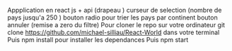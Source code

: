 Appplication en react js + api (drapeau ) 
curseur de selection (nombre de pays jusqu'a 250 ) 
bouton radio pour trier les pays par continent 
bouton annuler (remise a zero du filtre) 
Pour cloner le repo sur votre ordinateur git clone https://github.com/michael-silliau/React-World dans votre terminal  
Puis npm install pour installer les dependances 
Puis npm start
